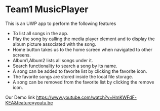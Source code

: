 # Team1 MusicPlayer
This is an UWP app to perform the following features
* To list all songs in the app.
* Play the song by calling the media player element and to display the album picture associated with the song.
* Home button takes us to the home screen when navigated to other screens.
* Album1,Album2 lists all songs under it.
* Search functionality to search a song by its name.
* A song can be added to favorite list by clicking the favorite icon.
* The favorite songs are stored inside the local file storage.
* A song can be removed from the favorite list by clicking the remove icon.

Our Demo link
https://www.youtube.com/watch?v=HmKWFdF-KEA&feature=youtu.be
